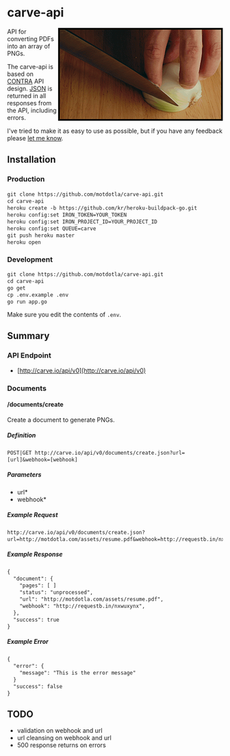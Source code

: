 # carve-api 

<img src="https://raw.githubusercontent.com/motdotla/carve-api/master/carve-api.gif" alt="carve-api" align="right" />

API for converting PDFs into an array of PNGs.

The carve-api is based on [CONTRA]() API design. [JSON](http://www.json.org) is returned in all responses from the API, including errors. 

I've tried to make it as easy to use as possible, but if you have any feedback please [let me know](mailto:mot@mot.la).

## Installation

### Production

```
git clone https://github.com/motdotla/carve-api.git
cd carve-api
heroku create -b https://github.com/kr/heroku-buildpack-go.git
heroku config:set IRON_TOKEN=YOUR_TOKEN 
heroku config:set IRON_PROJECT_ID=YOUR_PROJECT_ID 
heroku config:set QUEUE=carve 
git push heroku master
heroku open
```

### Development

```
git clone https://github.com/motdotla/carve-api.git
cd carve-api
go get 
cp .env.example .env
go run app.go
```

Make sure you edit the contents of `.env`.

## Summary

### API Endpoint

* [http://carve.io/api/v0](http://carve.io/api/v0)

### Documents

#### /documents/create

Create a document to generate PNGs.

##### Definition

```
POST|GET http://carve.io/api/v0/documents/create.json?url=[url]&webhook=[webhook]
```

##### Parameters

* url*
* webhook*

##### Example Request

```
http://carve.io/api/v0/documents/create.json?url=http://motdotla.com/assets/resume.pdf&webhook=http://requestb.in/nxwuxynx"
```

##### Example Response

```
{
  "document": {
    "pages": [ ]
    "status": "unprocessed",
    "url": "http://motdotla.com/assets/resume.pdf",
    "webhook": "http://requestb.in/nxwuxynx",
  },
  "success": true
}
```

##### Example Error

```
{
  "error": {
    "message": "This is the error message"
  }
  "success": false
}
```

## TODO

* validation on webhook and url
* url cleansing on webhook and url
* 500 response returns on errors
